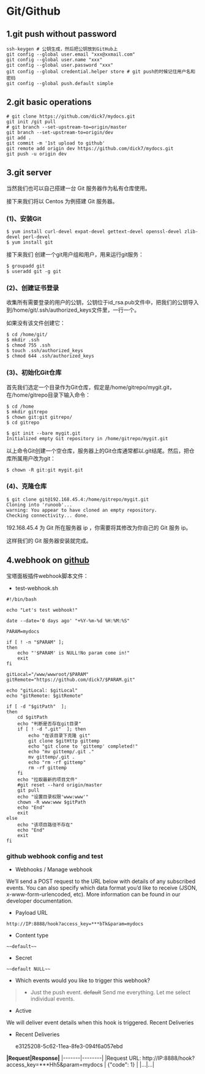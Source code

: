 # Git/Github

## 1.git push without password
```
ssh-keygen # 公钥生成，然后把公钥放到GitHub上
git config --global user.email "xxx@xxmail.com"
git config --global user.name "xxx"
git config --global user.password "xxx"
git config --global credential.helper store # git push的时候记住用户名和密码
git config --global push.default simple
```

## 2.git basic operations
```
# git clone https://github.com/dick7/mydocs.git
git init /git pull
# git branch --set-upstream-to=origin/master
git branch --set-upstream-to=origin/dev
git add .
git commit -m '1st upload to github'
git remote add origin dev https://github.com/dick7/mydocs.git
git push -u origin dev
```

## 3.git server

当然我们也可以自己搭建一台 Git 服务器作为私有仓库使用。

接下来我们将以 Centos 为例搭建 Git 服务器。

### (1)、安装Git
```
$ yum install curl-devel expat-devel gettext-devel openssl-devel zlib-devel perl-devel
$ yum install git
```
接下来我们 创建一个git用户组和用户，用来运行git服务：
```
$ groupadd git
$ useradd git -g git
```
### (2)、创建证书登录

收集所有需要登录的用户的公钥，公钥位于id_rsa.pub文件中，把我们的公钥导入到/home/git/.ssh/authorized_keys文件里，一行一个。

如果没有该文件创建它：
```
$ cd /home/git/
$ mkdir .ssh
$ chmod 755 .ssh
$ touch .ssh/authorized_keys
$ chmod 644 .ssh/authorized_keys
```
### (3)、初始化Git仓库

首先我们选定一个目录作为Git仓库，假定是/home/gitrepo/mygit.git，在/home/gitrepo目录下输入命令：
```
$ cd /home
$ mkdir gitrepo
$ chown git:git gitrepo/
$ cd gitrepo

$ git init --bare mygit.git
Initialized empty Git repository in /home/gitrepo/mygit.git

```
以上命令Git创建一个空仓库，服务器上的Git仓库通常都以.git结尾。然后，把仓库所属用户改为git：
```
$ chown -R git:git mygit.git
```

### (4)、克隆仓库
```
$ git clone git@192.168.45.4:/home/gitrepo/mygit.git
Cloning into 'runoob'...
warning: You appear to have cloned an empty repository.
Checking connectivity... done.
```
192.168.45.4 为 Git 所在服务器 ip ，你需要将其修改为你自己的 Git 服务 ip。

这样我们的 Git 服务器安装就完成。

## 4.webhook on [github](github.com)

宝塔面板插件webhook脚本文件：

* test-webhook.sh 
```
#!/bin/bash

echo "Let's test webhook!"

date --date='0 days ago' "+%Y-%m-%d %H:%M:%S"

PARAM=mydocs

if [ ! -n "$PARAM" ];
then
    echo "'$PARAM' is NULL!No param come in!"
    exit
fi

gitLocal="/www/wwwroot/$PARAM"
gitRemote="https://github.com/dick7/$PARAM.git"

echo "gitLocal: $gitLocal"
echo "gitRemote: $gitRemote"

if [ -d "$gitPath"  ];
then
    cd $gitPath
    echo "判断是否存在git目录"
    if [ ! -d ".git"  ]; then
        echo "在该目录下克隆 git"
        git clone $gitHttp gittemp
        echo "git clone to 'gittemp' completed!"
        echo "mv gittemp/.git ."
        mv gittemp/.git .
        echo "rm -rf gittemp"
        rm -rf gittemp
    fi
    echo "拉取最新的项目文件"
    #git reset --hard origin/master
    git pull
    echo "设置目录权限'www:www'"
    chown -R www:www $gitPath
    echo "End"
    exit
else
    echo "该项目路径不存在"
    echo "End"
    exit
fi
```

### github webhook config and test

- Webhooks / Manage webhook

We’ll send a POST request to the URL below with details of any subscribed events. You can also specify which data format you’d like to receive (JSON, x-www-form-urlencoded, etc). More information can be found in our developer documentation.

- Payload URL
```
http://IP:8888/hook?access_key=***bTk&param=mydocs
```

- Content type
```
~~default~~
```
- Secret
```
~~default NULL~~
```

- Which events would you like to trigger this webhook?
> *   Just the push event. ~~default~~
>     Send me everything.
>     Let me select individual events.

- Active

We will deliver event details when this hook is triggered.
Recent Deliveries

- Recent Deliveries

    e3125208-5c62-11ea-8fe3-094f6a057ebd

**|Request|Response|**
|-------|--------|
|Request URL: http://IP:8888/hook?access_key=***Hh5&param=mydocs    | {"code": 1}  |
|...|...|
